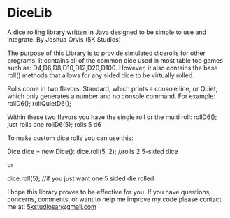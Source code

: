 # DiceLib
A dice rolling library written in Java designed to be simple to use and integrate.
By Joshua Orvis (5K Studios)

The purpose of this Library is to provide simulated dicerolls for other programs.
It contains all of the common dice used in most table top games such as:
D4,D6,D8,D10,D12,D20,D100. However, it also contains the base roll() methods
 that allows for any sided dice to be virtually rolled.

Rolls come in two flavors: Standard, which prints a console line, or Quiet, which only generates
a number and no console command.
For example:
rollD6();
rollQuietD6();

Within these two flavors you have the single roll or the multi roll:
rollD6(); just rolls one
rollD6(5); rolls 5 d6

To make custom dice rolls you can use this:

Dice dice = new Dice():
dice.roll(5, 2); //rolls 2 5-sided dice

or

dice.roll(5); //if you just want one 5 sided die rolled

I hope this library proves to be effective for you. If you have questions, concerns, comments, 
or want to help me improve my code please contact me at: 5kstudiosar@gmail.com
